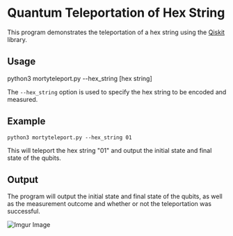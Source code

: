 # Quantum Teleportation of Hex String

This program demonstrates the teleportation of a hex string using the [Qiskit](https://qiskit.org/) library.

## Usage

python3 mortyteleport.py --hex_string [hex string]

The `--hex_string` option is used to specify the hex string to be encoded and measured.

## Example

`python3 mortyteleport.py --hex_string 01`


This will teleport the hex string "01" and output the initial state and final state of the qubits.

## Output

The program will output the initial state and final state of the qubits, as well as the measurement outcome and whether or not the teleportation was successful.

![Imgur Image](https://i.imgur.com/meJ37et.png)
